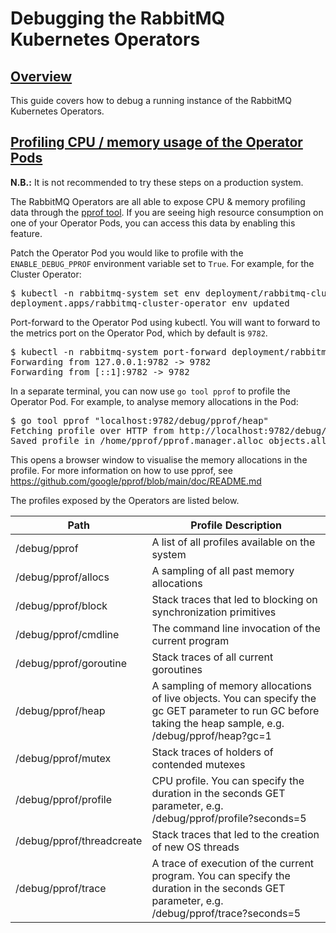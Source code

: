 <!--
Copyright (c) 2020-2021 VMware, Inc. or its affiliates.

All rights reserved. This program and the accompanying materials
are made available under the terms of the under the Apache License,
Version 2.0 (the "License”); you may not use this file except in compliance
with the License. You may obtain a copy of the License at

https://www.apache.org/licenses/LICENSE-2.0

Unless required by applicable law or agreed to in writing, software
distributed under the License is distributed on an "AS IS" BASIS,
WITHOUT WARRANTIES OR CONDITIONS OF ANY KIND, either express or implied.
See the License for the specific language governing permissions and
limitations under the License.
-->

# Debugging the RabbitMQ Kubernetes Operators

## <a id="overview" class="anchor" href="#overview">Overview</a>

This guide covers how to debug a running instance of the RabbitMQ Kubernetes Operators.

## <a id="operator-resource-usage-profiling" class="anchor" href="#operator-resource-usage-profiling">Profiling CPU / memory usage of the Operator Pods</a>

<p class="box-warning">
<b>N.B.:</b> It is not recommended to try these steps on a production system.
</p>

The RabbitMQ Operators are all able to expose CPU & memory profiling data through the [pprof tool](https://github.com/google/pprof/blob/main/doc/README.md).
If you are seeing high resource consumption on one of your Operator Pods, you can access this data by enabling this feature.

Patch the Operator Pod you would like to profile with the `ENABLE_DEBUG_PPROF` environment variable set to `True`. For example, for the Cluster Operator:
<pre class="lang-bash">
$ kubectl -n rabbitmq-system set env deployment/rabbitmq-cluster-operator ENABLE_DEBUG_PPROF=True
deployment.apps/rabbitmq-cluster-operator env updated
</pre>

Port-forward to the Operator Pod using kubectl. You will want to forward to the metrics port on the Operator Pod, which
by default is <code>9782</code>.
<pre class="lang-bash">
$ kubectl -n rabbitmq-system port-forward deployment/rabbitmq-cluster-operator 9782
Forwarding from 127.0.0.1:9782 -> 9782
Forwarding from [::1]:9782 -> 9782
</pre>

In a separate terminal, you can now use <code>go tool pprof</code> to profile the Operator Pod. For example, to analyse
memory allocations in the Pod:

<pre class="lang-bash">
$ go tool pprof "localhost:9782/debug/pprof/heap"
Fetching profile over HTTP from http://localhost:9782/debug/pprof/heap
Saved profile in /home/pprof/pprof.manager.alloc_objects.alloc_space.inuse_objects.inuse_space.001.pb.gz
</pre>

This opens a browser window to visualise the memory allocations in the profile.
For more information on how to use pprof, see https://github.com/google/pprof/blob/main/doc/README.md

The profiles exposed by the Operators are listed below.

<table>
<thead>
  <tr>
    <th>Path<br></th>
    <th>Profile Description</th>
  </tr>
</thead>
<tbody>
  <tr>
    <td>/debug/pprof</td>
    <td>A list of all profiles available on the system</td>
  </tr>
  <tr>
    <td>/debug/pprof/allocs</td>
    <td>A sampling of all past memory allocations</td>
  </tr>
  <tr>
    <td>/debug/pprof/block</td>
    <td>Stack traces that led to blocking on synchronization primitives</td>
  </tr>
  <tr>
    <td>/debug/pprof/cmdline</td>
    <td>The command line invocation of the current program</td>
  </tr>
  <tr>
    <td>/debug/pprof/goroutine</td>
    <td>Stack traces of all current goroutines</td>
  </tr>
  <tr>
    <td>/debug/pprof/heap</td>
    <td>A sampling of memory allocations of live objects. You can specify the gc GET parameter to run GC before taking the heap sample, e.g. /debug/pprof/heap?gc=1</td>
  </tr>
  <tr>
    <td>/debug/pprof/mutex</td>
    <td>Stack traces of holders of contended mutexes</td>
  </tr>
  <tr>
    <td>/debug/pprof/profile</td>
    <td>CPU profile. You can specify the duration in the seconds GET parameter, e.g. /debug/pprof/profile?seconds=5</td>
  </tr>
  <tr>
    <td>/debug/pprof/threadcreate</td>
    <td>Stack traces that led to the creation of new OS threads</td>
  </tr>
  <tr>
    <td>/debug/pprof/trace</td>
    <td>A trace of execution of the current program. You can specify the duration in the seconds GET parameter, e.g. /debug/pprof/trace?seconds=5</td>
  </tr>
</tbody>
</table>
